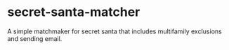 # secret-santa-matcher
A simple matchmaker for secret santa that includes multifamily exclusions and sending email.
